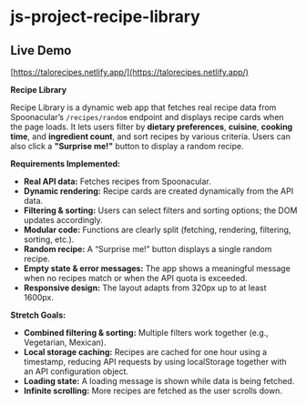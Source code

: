 # js-project-recipe-library

## Live Demo
[https://talorecipes.netlify.app/](https://talorecipes.netlify.app/)

**Recipe Library**

Recipe Library is a dynamic web app that fetches real recipe data from Spoonacular’s `/recipes/random` endpoint and displays recipe cards when the page loads. It lets users filter by **dietary preferences**, **cuisine**, **cooking time**, and **ingredient count**, and sort recipes by various criteria. Users can also click a **"Surprise me!"** button to display a random recipe.

**Requirements Implemented:**
- **Real API data:** Fetches recipes from Spoonacular.
- **Dynamic rendering:** Recipe cards are created dynamically from the API data.
- **Filtering & sorting:** Users can select filters and sorting options; the DOM updates accordingly.
- **Modular code:** Functions are clearly split (fetching, rendering, filtering, sorting, etc.).
- **Random recipe:** A “Surprise me!” button displays a single random recipe.
- **Empty state & error messages:** The app shows a meaningful message when no recipes match or when the API quota is exceeded.
- **Responsive design:** The layout adapts from 320px up to at least 1600px.

**Stretch Goals:**
- **Combined filtering & sorting:** Multiple filters work together (e.g., Vegetarian, Mexican).
- **Local storage caching:** Recipes are cached for one hour using a timestamp, reducing API requests by using localStorage together with an API configuration object.
- **Loading state:** A loading message is shown while data is being fetched.
- **Infinite scrolling:** More recipes are fetched as the user scrolls down.
